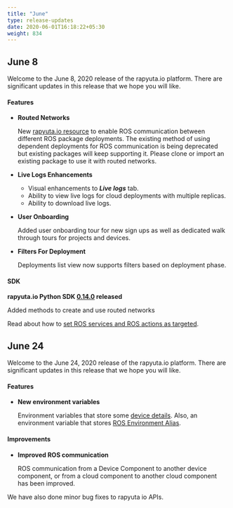 ```yaml
---
title: "June"
type: release-updates
date: 2020-06-01T16:18:22+05:30
weight: 834
---
```


## June 8
Welcome to the June 8, 2020 release of the rapyuta.io platform. There
are significant updates in this release that we hope you will like.

#### Features
* **Routed Networks**

    New [rapyuta.io resource](/developer-guide/manage-software-cycle/communication-topologies/ros-routed-networks) 
    to enable ROS communication between different ROS package deployments. The existing method of 
    using dependent deployments for ROS communication is being deprecated but existing packages will keep supporting it.
    Please clone or import an existing package to use it with routed networks. 

* **Live Logs Enhancements**
    * Visual enhancements to ***Live logs*** tab.
    * Ability to view live logs for cloud deployments with multiple replicas.
    * Ability to download live logs.
    
* **User Onboarding**
    
    Added user onboarding tour for new sign ups as well as dedicated walk through tours for projects and devices.
    
* **Filters For Deployment**
    
    Deployments list view now supports filters based on deployment phase.

#### SDK
**rapyuta.io Python SDK [0.14.0](/developer-guide/tooling-automation/python-sdk/#installation) released** 

   Added methods to create and use routed networks

Read about how to [set ROS services and ROS actions as targeted](/developer-guide/manage-software-cycle/communication-topologies/ros-support/).


## June 24
Welcome to the June 24, 2020 release of the rapyuta.io platform. There
are significant updates in this release that we hope you will like.

#### Features
* **New environment variables**

	Environment variables that store some [device details](/developer-guide/manage-machines/device-environment-variables).
	Also, an environment variable that stores [ROS Environment Alias](/developer-guide/manage-software-cycle/communication-topologies/ros-support/#ros-environment-aliases-runtime-identity-assignment).
	
#### Improvements
* **Improved ROS communication**

	ROS communication from a Device Component to another device component, 
	or from a cloud component to another cloud component has been improved.
		
We have also done minor bug fixes to rapyuta io APIs.		
	
	